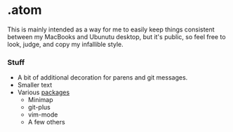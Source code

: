 .atom
=====

This is mainly intended as a way for me to easily keep things consistent between my MacBooks and Ubunutu
desktop, but it's public, so feel free to look, judge, and copy my infallible style.

### Stuff
* A bit of additional decoration for parens and git messages.
* Smaller text
* Various [packages][1]
  * Minimap
  * git-plus
  * vim-mode
  * A few others


[1]: /packages
